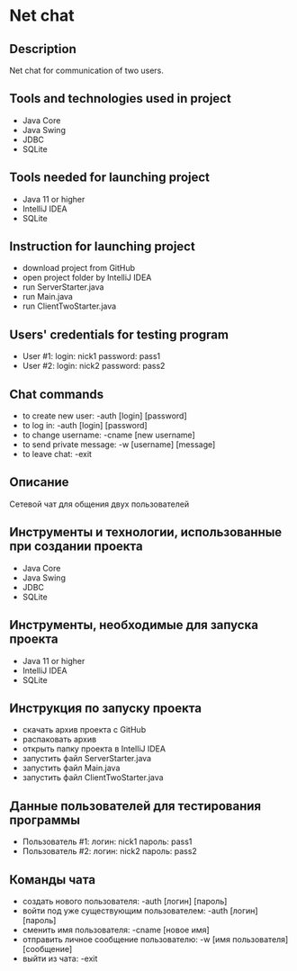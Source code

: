 # Net chat

## Description
Net chat for communication of two users.


## Tools and technologies used in project
- Java Core
- Java Swing
- JDBC
- SQLite


## Tools needed for launching project
- Java 11 or higher
- IntelliJ IDEA
- SQLite 


## Instruction for launching project
- download project from GitHub
- open project folder by IntelliJ IDEA
- run ServerStarter.java
- run Main.java
- run ClientTwoStarter.java


## Users' credentials for testing program
- User #1: login: nick1 password: pass1  
- User #2: login: nick2 password: pass2


## Chat commands
- to create new user: -auth [login] [password]
- to log in: -auth [login] [password]
- to change username: -cname [new username]
- to send private message: -w [username] [message]
- to leave chat: -exit


## Описание
Сетевой чат для общения двух пользователей

## Инструменты и технологии, использованные при создании проекта
- Java Core
- Java Swing
- JDBC
- SQLite

## Инструменты, необходимые для запуска проекта
- Java 11 or higher
- IntelliJ IDEA
- SQLite

## Инструкция по запуску проекта
- скачать архив проекта с GitHub
- распаковать архив
- открыть папку проекта в IntelliJ IDEA
- запустить файл ServerStarter.java
- запустить файл Main.java
- запустить файл ClientTwoStarter.java

## Данные пользователей для тестирования программы
- Пользователь #1: логин: nick1 пароль: pass1  
- Пользователь #2: логин: nick2 пароль: pass2

## Команды чата
- создать нового пользователя: -auth [логин] [пароль]
- войти под уже существующим пользователем: -auth [логин] [пароль]
- сменить имя пользователя: -cname [новое имя]
- отправить личное сообщение пользователю: -w [имя пользователя] [сообщение]
- выйти из чата: -exit
